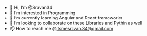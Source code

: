 - 👋 Hi, I’m @Sravan34
- 👀 I’m interested in Programming
- 🌱 I’m currently learning Angular and React frameworks
- 💞️ I’m looking to collaborate on these Libraries and Pythin as well
- 📫 How to reach me @itsmesravan.34@gmail.com

<!---
Sravan34/Sravan34 is a ✨ special ✨ repository because its `README.md` (this file) appears on your GitHub profile.
You can click the Preview link to take a look at your changes.
--->
